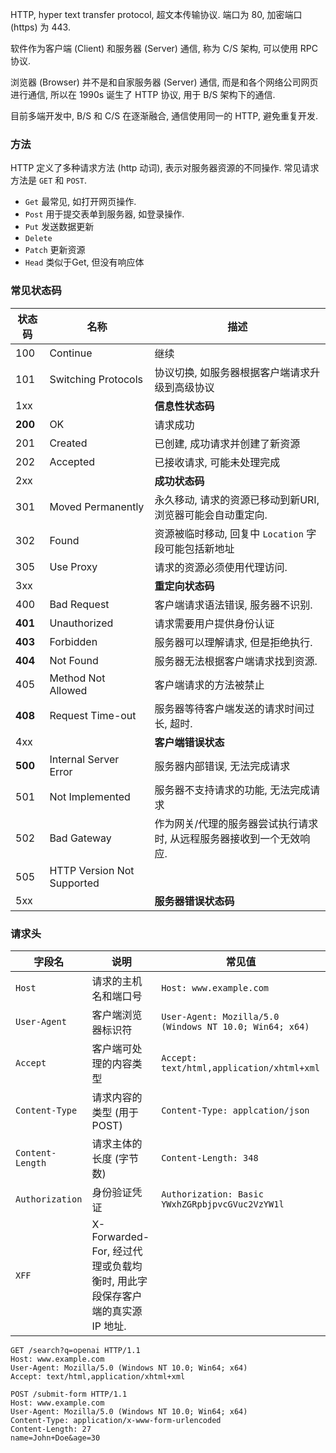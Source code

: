 HTTP, hyper text transfer protocol, 超文本传输协议. 端口为 80, 加密端口 (https) 为 443.

软件作为客户端 (Client) 和服务器 (Server) 通信, 称为 C/S 架构, 可以使用 RPC 协议.

浏览器 (Browser) 并不是和自家服务器 (Server) 通信, 而是和各个网络公司网页进行通信, 所以在 1990s 诞生了 HTTP 协议, 用于 B/S 架构下的通信.

目前多端开发中, B/S 和 C/S 在逐渐融合, 通信使用同一的 HTTP, 避免重复开发.

### 方法

HTTP 定义了多种请求方法 (http 动词), 表示对服务器资源的不同操作. 常见请求方法是 `GET` 和 `POST`.

- `Get` 最常见, 如打开网页操作.
- `Post` 用于提交表单到服务器, 如登录操作.
- `Put` 发送数据更新
- `Delete`
- `Patch` 更新资源
- `Head` 类似于Get, 但没有响应体

### 常见状态码

| 状态码 | 名称                       | 描述                                                                 |
| ------ | -------------------------- | -------------------------------------------------------------------- |
| 100    | Continue                   | 继续                                                                 |
| 101    | Switching Protocols        | 协议切换, 如服务器根据客户端请求升级到高级协议                       |
| 1xx    |                            | **信息性状态码**                                                     |
| **200**    | OK                         | 请求成功                                                             |
| 201    | Created                    | 已创建, 成功请求并创建了新资源                                       |
| 202    | Accepted                   | 已接收请求, 可能未处理完成                                           |
| 2xx    |                            | **成功状态码**                                                       |
| 301    | Moved Permanently          | 永久移动, 请求的资源已移动到新URI, 浏览器可能会自动重定向.           |
| 302    | Found                      | 资源被临时移动, 回复中 `Location` 字段可能包括新地址                                                       |
| 305    | Use Proxy                  | 请求的资源必须使用代理访问.                                          |
| 3xx    |                            | **重定向状态码**                                                     |
| 400    | Bad Request                | 客户端请求语法错误, 服务器不识别.                                    |
| **401**    | Unauthorized               | 请求需要用户提供身份认证                                             |
| **403**    | Forbidden                  | 服务器可以理解请求, 但是拒绝执行.                                    |
| **404**    | Not Found                  | 服务器无法根据客户端请求找到资源.                                    |
| 405    | Method Not Allowed         | 客户端请求的方法被禁止                                               |
| **408**    | Request Time-out           | 服务器等待客户端发送的请求时间过长, 超时.                            |
| 4xx    |                            | **客户端错误状态**                                                   |
| **500**    | Internal Server Error      | 服务器内部错误, 无法完成请求                                         |
| 501    | Not Implemented            | 服务器不支持请求的功能, 无法完成请求                                 |
| 502    | Bad Gateway                | 作为网关/代理的服务器尝试执行请求时, 从远程服务器接收到一个无效响应. |
| 505    | HTTP Version Not Supported |                                                                      |
| 5xx    |                            | **服务器错误状态码**                                                                     |


### 请求头

| 字段名           | 说明                       | 常见值                                                  |
| ---------------- | -------------------------- | ------------------------------------------------------- |
| `Host`           | 请求的主机名和端口号       | `Host: www.example.com`                                 |
| `User-Agent`     | 客户端浏览器标识符         | `User-Agent: Mozilla/5.0 (Windows NT 10.0; Win64; x64)` |
| `Accept`         | 客户端可处理的内容类型     | `Accept: text/html,application/xhtml+xml`               |
| `Content-Type`   | 请求内容的类型 (用于 POST) | `Content-Type: applcation/json`                         |
| `Content-Length` | 请求主体的长度 (字节数)    | `Content-Length: 348`                                   |
| `Authorization`  | 身份验证凭证               | `Authorization: Basic YWxhZGRpbjpvcGVuc2VzYW1l`         |
| `XFF`            | X-Forwarded-For, 经过代理或负载均衡时, 用此字段保存客户端的真实源 IP 地址.                           |                                                         |


```http
GET /search?q=openai HTTP/1.1
Host: www.example.com
User-Agent: Mozilla/5.0 (Windows NT 10.0; Win64; x64)
Accept: text/html,application/xhtml+xml
```

```htt
POST /submit-form HTTP/1.1
Host: www.example.com
User-Agent: Mozilla/5.0 (Windows NT 10.0; Win64; x64)
Content-Type: application/x-www-form-urlencoded
Content-Length: 27
name=John+Doe&age=30
```
